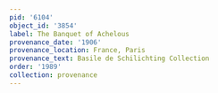 ```yaml
---
pid: '6104'
object_id: '3854'
label: The Banquet of Achelous
provenance_date: '1906'
provenance_location: France, Paris
provenance_text: Basile de Schilichting Collection
order: '1989'
collection: provenance
---
```

